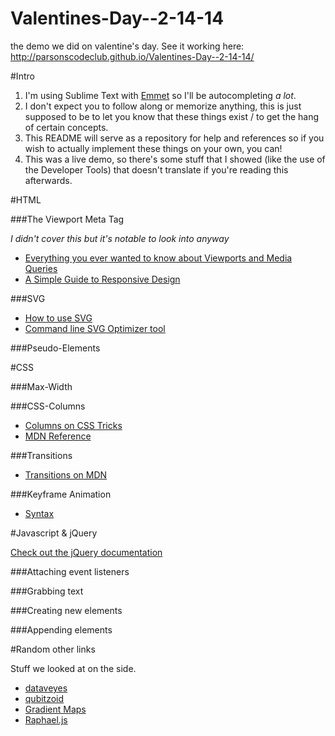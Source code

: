 Valentines-Day--2-14-14
=======================

the demo we did on valentine's day. See it working here: http://parsonscodeclub.github.io/Valentines-Day--2-14-14/

#Intro

1. I'm using Sublime Text with [Emmet](http://emmet.io) so I'll be autocompleting *a lot*.
2. I don't expect you to follow along or memorize anything, this is just supposed to be to let you know that these things exist / to get the hang of certain concepts.
3. This README will serve as a repository for help and references so if you wish to actually implement these things on your own, you can!
4. This was a live demo, so there's some stuff that I showed (like the use of the Developer Tools) that doesn't translate if you're reading this afterwards.

#HTML

###The Viewport Meta Tag

*I didn't cover this but it's notable to look into anyway*

- [Everything you ever wanted to know about Viewports and Media Queries](https://docs.google.com/presentation/d/1rmxwWa9P6_xHqonmh5ONXRS-jPc5XKbnv99Rjkhe04s/present#slide=id.i0)
- [A Simple Guide to Responsive Design](http://www.adamkaplan.me/grid/)

###SVG

- [How to use SVG](css-tricks.com/using-svg/)
- [Command line SVG Optimizer tool](https://github.com/svg/svgo)

###Pseudo-Elements

#CSS

###Max-Width

###CSS-Columns

- [Columns on CSS Tricks](http://css-tricks.com/snippets/css/multiple-columns/)
- [MDN Reference](https://developer.mozilla.org/en-US/docs/Web/Guide/CSS/Using_multi-column_layouts)

###Transitions

- [Transitions on MDN](https://developer.mozilla.org/en-US/docs/Web/Guide/CSS/Using_CSS_transitions)

###Keyframe Animation

- [Syntax](http://css-tricks.com/snippets/css/keyframe-animation-syntax/)

#Javascript & jQuery

[Check out the jQuery documentation](http://api.jquery.com/)

###Attaching event listeners

###Grabbing text

###Creating new elements

###Appending elements

#Random other links

Stuff we looked at on the side.

- [dataveyes](http://dataveyes.com/)
- [qubitzoid](http://www.chromeexperiments.com/detail/the-qubitzoid/?f=)
- [Gradient Maps](http://blogs.adobe.com/webplatform/2013/08/06/gradientmaps-js-gradient-maps-for-html/)
- [Raphael.js](http://raphaeljs.com/)